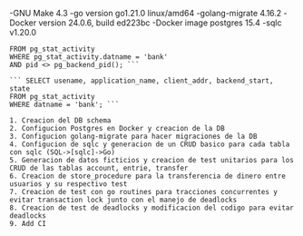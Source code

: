 -GNU Make 4.3
-go version go1.21.0 linux/amd64
-golang-migrate 4.16.2
-Docker version 24.0.6, build ed223bc
-Docker image postgres 15.4
-sqlc v1.20.0

``` SELECT pg_terminate_backend(pg_stat_activity.pid)
FROM pg_stat_activity
WHERE pg_stat_activity.datname = 'bank'
AND pid <> pg_backend_pid(); ```

``` SELECT usename, application_name, client_addr, backend_start, state
FROM pg_stat_activity
WHERE datname = 'bank'; ```

1. Creacion del DB schema
2. Configucion Postgres en Docker y creacion de la DB
3. Configucion golang-migrate para hacer migraciones de la DB
4. Configucion de sqlc y generacion de un CRUD basico para cada tabla con sqlc (SQL->[sqlc]->Go)
5. Generacion de datos ficticios y creacion de test unitarios para los CRUD de las tablas account, entrie, transfer
6. Creacion de store_procedure para la transferencia de dinero entre usuarios y su respectivo test
7. Creacion de test con go routines para tracciones concurrentes y evitar transaction lock junto con el manejo de deadlocks
8. Creacion de test de deadlocks y modificacion del codigo para evitar deadlocks
9. Add CI